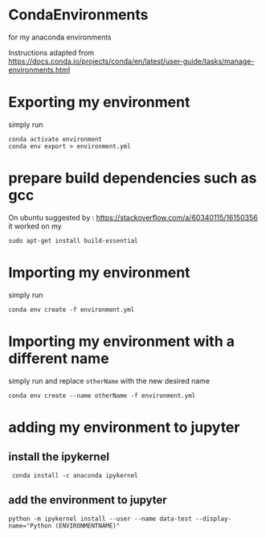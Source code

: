 # CondaEnvironments
for my anaconda environments

Instructions adapted from 
https://docs.conda.io/projects/conda/en/latest/user-guide/tasks/manage-environments.html

# Exporting my environment
simply run 
```
conda activate environment
conda env export > environment.yml
```

# prepare build dependencies such as gcc
On ubuntu
suggested by : https://stackoverflow.com/a/60340115/16150356
it worked on my
``` 
sudo apt-get install build-essential 
```

# Importing my environment
simply run 
```
conda env create -f environment.yml
```
# Importing my environment with a different name
simply run and replace `otherName` with the new desired name
```
conda env create --name otherName -f environment.yml
```

# adding my environment to jupyter
## install the ipykernel
```
 conda install -c anaconda ipykernel
 ```
 ## add the environment to jupyter
 ```
 python -m ipykernel install --user --name data-test --display-name="Python (ENVIRONMENTNAME)"
```
